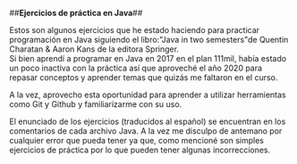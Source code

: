 ##**Ejercicios de práctica en Java**##

Estos son algunos ejercicios que he estado haciendo para practicar programación en Java siguiendo el libro:"Java in two semesters"de Quentin Charatan & Aaron Kans de la editora Springer.  
Si bien aprendí a programar en Java en 2017 en el plan 111mil, había estado un poco inactiva con la práctica así que aproveché el año 2020 para repasar conceptos y
aprender temas que quizás me faltaron en el curso.

A la vez, aprovecho esta oportunidad para aprender a utilizar herramientas como Git y Github y familiarizarme con su uso.

El enunciado de los ejercicios (traducidos al español) se encuentran en los comentarios de cada archivo Java. A la vez me disculpo de antemano por cualquier error que pueda tener ya que, como
mencioné son simples ejercicios de práctica por lo que pueden tener algunas incorrecciones.